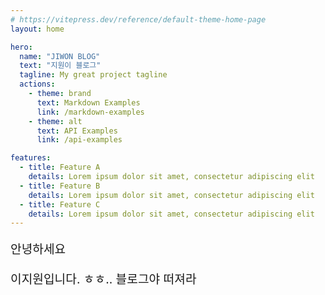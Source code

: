 ```yaml
---
# https://vitepress.dev/reference/default-theme-home-page
layout: home

hero:
  name: "JIWON BLOG"
  text: "지원이 블로그"
  tagline: My great project tagline
  actions:
    - theme: brand
      text: Markdown Examples
      link: /markdown-examples
    - theme: alt
      text: API Examples
      link: /api-examples

features:
  - title: Feature A
    details: Lorem ipsum dolor sit amet, consectetur adipiscing elit
  - title: Feature B
    details: Lorem ipsum dolor sit amet, consectetur adipiscing elit
  - title: Feature C
    details: Lorem ipsum dolor sit amet, consectetur adipiscing elit
---
```


<div style="font-size:1.2rem; color:var(--vp-c-text-2); margin-bottom:64px">
  <p>안녕하세요</p>
  <p>이지원입니다. ㅎㅎ.. 블로그야 떠져라</p>
  <br>
</div>